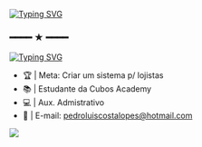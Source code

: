 [![Typing SVG](https://readme-typing-svg.herokuapp.com?font=Smooch+Sans&weight=500&size=40&duration=3000&pause=3000&color=8849F7&center=true&multiline=true&repeat=false&random=false&width=380&lines=Pedro+Luis+C'+Lopes)](https://git.io/typing-svg)
### ━━━━ ★ ━━━━
[![Typing SVG](https://readme-typing-svg.herokuapp.com?font=Smooch+Sans&weight=500&size=30&duration=3000&pause=3000&color=8849F7&center=true&multiline=true&repeat=false&random=false&width=200&height=46&lines=18+years+%7C+20%2F11%2F2004)](https://git.io/typing-svg)
- 🏆 | Meta: Criar um sistema p/ lojistas
- 📚 | Estudante da Cubos Academy
- 💻 | Aux. Admistrativo
- 📩 | E-mail: pedroluiscostalopes@hotmail.com

<img src="https://i.pinimg.com/originals/93/f0/4b/93f04b4b1103cc4e6410bb4f831acb6c.gif">
